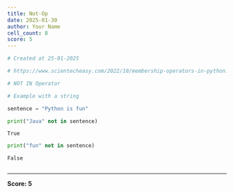 ```yaml
---
title: Not-Op
date: 2025-01-30
author: Your Name
cell_count: 8
score: 5
---
```


```python
# Created at 25-01-2025
```


```python
# https://www.scientecheasy.com/2022/10/membership-operators-in-python.html/
```


```python
# NOT IN Operator
```


```python
# Example with a string
```


```python
sentence = "Python is fun"
```


```python
print("Java" not in sentence)
```

    True



```python
print("fun" not in sentence)
```

    False



```python

```


---
**Score: 5**
